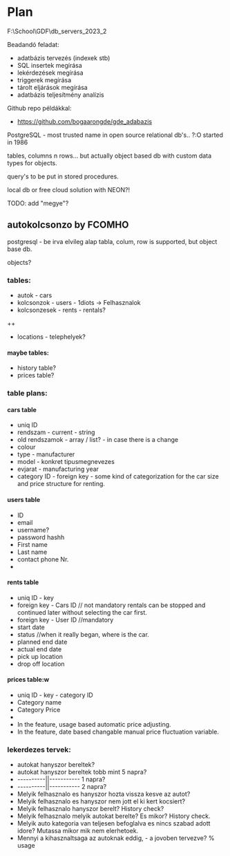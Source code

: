 # Plan

F:\School\GDF\db_servers_2023_2

Beadandó feladat:
- adatbázis tervezés (indexek stb)
- SQL insertek megírása
- lekérdezések megírása
- triggerek megírása
- tárolt eljárások megírása
- adatbázis teljesítmény analízis

Github repo példákkal:
- https://github.com/bogaarongde/gde_adabazis

PostgreSQL - most trusted name in open source relational db's.. ?:O
started in 1986

tables, columns n rows... but actually object based db with custom data types for objects.

query's to be put in stored procedures.

local db or free cloud solution with NEON?!

TODO: add "megye"?

## autokolcsonzo by FCOMHO

postgresql - be irva elvileg alap tabla, colum, row is supported, but object base db.

objects?

### tables:
 - autok - cars
 - kolcsonzok - users - 1diots -> Felhasznalok
 - kolcsonzesek - rents - rentals?

 ++
 - locations - telephelyek?

#### maybe tables:
 - history table?
 - prices table?


### table plans:

#### cars table
  - uniq ID
  - rendszam - current - string
  - old rendszamok - array / list? - in case there is a change
  - colour
  - type - manufacturer
  - model - konkret tipusmegnevezes
  - evjarat - manufacturing year
  - category ID - foreign key - some kind of categorization for the car size and price structure for renting.


#### users table
 - ID
 - email
 - username?
 - password hashh
 - First name
 - Last name
 - contact phone Nr.
 - 


#### rents table
 - uniq ID - key
 - foreign key - Cars ID // not mandatory rentals can be stopped and continued later without selecting the car first.
 - foreign key - User ID //mandatory
 - start date
 - status //when it really began, where is the car.
 - planned end date
 - actual end date
 - pick up location
 - drop off location

#### prices table:w

 - uniq ID - key - category ID
 - Category name
 - Category Price
 - 
 - In the feature, usage based automatic price adjusting.
 - In the feature, date based changable manual price fluctuation variable.

### lekerdezes tervek:
 - autokat hanyszor bereltek?
 - autokat hanyszor bereltek tobb mint 5 napra?
 - ----------||-----------   1 napra?
 - ----------||-----------   2 napra?
 - Melyik felhasznalo es hanyszor hozta vissza kesve az autot?
 - Melyik felhasznalo es hanyszor nem jott el ki kert kocsiert?
 - Melyik felhasznalo hanyszor berelt? History check?
 - Melyik felhasznalo melyik autokat berelte? Es mikor? History check.
 - Melyik auto kategoria van teljesen befoglalva es nincs szabad adott idore? Mutassa mikor mik nem elerhetoek.
 - Mennyi a kihasznaltsaga az autoknak eddig, - a jovoben tervezve? % usage
